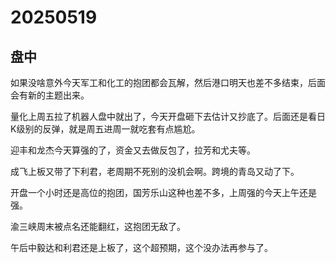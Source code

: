 # 20250519

## 盘中

如果没啥意外今天军工和化工的抱团都会瓦解，然后港口明天也差不多结束，后面会有新的主题出来。

量化上周五拉了机器人盘中就出了，今天开盘砸下去估计又抄底了。后面还是看日K级别的反弹，就是周五进周一就吃套有点尴尬。

迎丰和龙杰今天算强的了，资金又去做反包了，拉芳和尤夫等。

成飞上板又带了下利君，老周期不死别的没机会啊。跨境的青岛又动了下。

开盘一个小时还是高位的抱团，国芳乐山这种也差不多，上周强的今天上午还是强。

渝三峡周末被点名还能翻红，这抱团无敌了。

午后中毅达和利君还是上板了，这个超预期，这个没办法再参与了。
